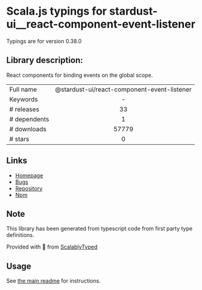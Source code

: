 
# Scala.js typings for stardust-ui__react-component-event-listener

Typings are for version 0.38.0

## Library description:
React components for binding events on the global scope.

|                    |                 |
| ------------------ | :-------------: |
| Full name          | @stardust-ui/react-component-event-listener |
| Keywords           | - |
| # releases         | 33 |
| # dependents       | 1 |
| # downloads        | 57779 |
| # stars            | 0 |

## Links
- [Homepage](https://github.com/stardust-ui/react/tree/master/packages/react-component-event-listener)
- [Bugs](https://github.com/stardust-ui/react/issues)
- [Repository](https://github.com/stardust-ui/react)
- [Npm](https://www.npmjs.com/package/%40stardust-ui%2Freact-component-event-listener)
    


## Note
This library has been generated from typescript code from first party type definitions.

Provided with :purple_heart: from [ScalablyTyped](https://github.com/oyvindberg/ScalablyTyped)

## Usage
See [the main readme](../../readme.md) for instructions.



